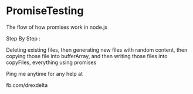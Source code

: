 # PromiseTesting

The flow of how promises work in node.js


Step By Step : 

Deleting existing files,
then generating new files with random content, 
then copying those file into bufferArray, 
and then writing those files into copyFiles,
everything using promises


Ping me anytime for any help at 

fb.com/drexdelta 

